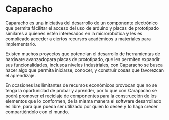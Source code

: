 # Caparacho
Caparacho es una iniciativa del desarrollo de un componente electrónico que permita fácilitar el acceso del uso de arduino y placas de prototipado similares a quienes estén interesados en la microrobótica y les es complicado acceder a ciertos recursos académicos u materiales para implementarlo.

Existen muchos proyectos que potencian el desarrollo de herramientas de hardware avanzadopara placas de prototipado, que les permiten expandir sus funcionalidades, inclusoa niveles industriales, con Caparacho se busca hacer algo que permita iniciarse, conocer, y construir cosas que favorezcan el aprendizaje.

En ocasiones las limitantes de recursos económicos provocan que no se tenga la oportunidad de probar y aprender, por lo que con Carapacho se podrá promover el reciclaje de componentes para la construcción de los elementos que lo conformen, de la misma manera el software desarrollado es libre, para que pueda ser utilizado por quien lo desee y lo haga crecer compartiéndolo con el mundo.
